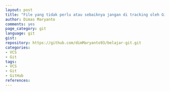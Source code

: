 ```yaml
---
layout: post
title: "File yang tidak perlu atau sebaiknya jangan di tracking oleh Git"
author: Dimas Maryanto
comments: yes
page_category: git
language: git
gist:
repository: https://github.com/dimMaryanto93/belajar-git.git
categories:
- VCS
- Git
tags:
- VCS
- Git
- GitHub
references:
---
```

